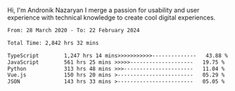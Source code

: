 Hi, I'm Andronik Nazaryan
I merge a passion for usability and user experience with technical knowledge to create cool digital experiences.


<!--START_SECTION:waka-->

```txt
From: 28 March 2020 - To: 22 February 2024

Total Time: 2,842 hrs 32 mins

TypeScript        1,247 hrs 14 mins>>>>>>>>>>>--------------   43.88 %
JavaScript        561 hrs 25 mins >>>>>--------------------   19.75 %
Python            313 hrs 48 mins >>>----------------------   11.04 %
Vue.js            150 hrs 20 mins >------------------------   05.29 %
JSON              143 hrs 33 mins >------------------------   05.05 %
```

<!--END_SECTION:waka-->
